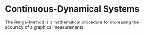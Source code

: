 # Continuous-Dynamical Systems
The Runga-Method is a mathematical procedure for increasing the accuracy of a graphical measurements.
